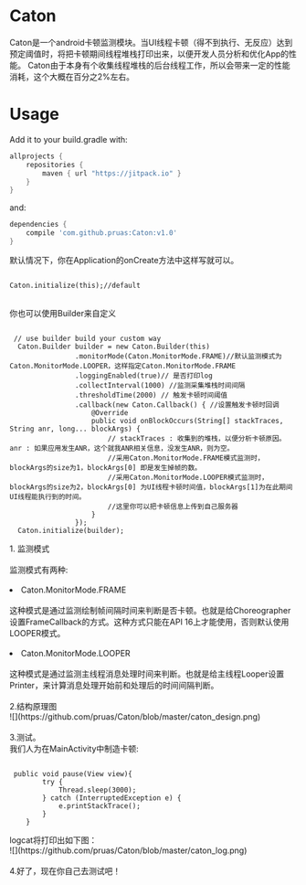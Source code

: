 # Caton
Caton是一个android卡顿监测模块。当UI线程卡顿（得不到执行、无反应）达到预定阈值时，将把卡顿期间线程堆栈打印出来，以便开发人员分析和优化App的性能。
Caton由于本身有个收集线程堆栈的后台线程工作，所以会带来一定的性能消耗，这个大概在百分之2%左右。
# Usage
Add it to your build.gradle with:
```gradle
allprojects {
    repositories {
        maven { url "https://jitpack.io" }
    }
}
```
and:

```gradle
dependencies {
    compile 'com.github.pruas:Caton:v1.0'
}
```
默认情况下，你在Application的onCreate方法中这样写就可以。
<pre><code>
Caton.initialize(this);//default
</pre></code>
</br >
你也可以使用Builder来自定义
<pre><code>
 // use builder build your custom way
  Caton.Builder builder = new Caton.Builder(this)
                .monitorMode(Caton.MonitorMode.FRAME)//默认监测模式为Caton.MonitorMode.LOOPER，这样指定Caton.MonitorMode.FRAME
                .loggingEnabled(true)// 是否打印log
                .collectInterval(1000) //监测采集堆栈时间间隔
                .thresholdTime(2000) // 触发卡顿时间阈值
                .callback(new Caton.Callback() { //设置触发卡顿时回调
                    @Override
                    public void onBlockOccurs(String[] stackTraces, String anr, long... blockArgs) {
                        // stackTraces : 收集到的堆栈，以便分析卡顿原因。 anr : 如果应用发生ANR，这个就我ANR相关信息，没发生ANR，则为空。 
                        //采用Caton.MonitorMode.FRAME模式监测时，blockArgs的size为1，blockArgs[0] 即是发生掉帧的数。
                        //采用Caton.MonitorMode.LOOPER模式监测时，blockArgs的size为2，blockArgs[0] 为UI线程卡顿时间值，blockArgs[1]为在此期间UI线程能执行到的时间。
                        //这里你可以把卡顿信息上传到自己服务器
                    }
                });
  Caton.initialize(builder);
</pre></code>
1. 监测模式</br>
</br>
监测模式有两种:</br>
</br><li>Caton.MonitorMode.FRAME</li></br>
这种模式是通过监测绘制帧间隔时间来判断是否卡顿。也就是给Choreographer设置FrameCallback的方式。这种方式只能在API 16上才能使用，否则默认使用LOOPER模式。</br>
</br><li>Caton.MonitorMode.LOOPER</li></br>
这种模式是通过监测主线程消息处理时间来判断。也就是给主线程Looper设置Printer，来计算消息处理开始前和处理后的时间间隔判断。
</br>
</br>
2.结构原理图</br>
![](https://github.com/pruas/Caton/blob/master/caton_design.png)
</br>
</br>
3.测试。</br>
我们人为在MainActivity中制造卡顿:</br>
<pre><code>
 public void pause(View view){
        try {
            Thread.sleep(3000);
        } catch (InterruptedException e) {
            e.printStackTrace();
        }
    }
</pre></code>
logcat将打印出如下图：</br>
![](https://github.com/pruas/Caton/blob/master/caton_log.png)
</br>
</br>
4.好了，现在你自己去测试吧！
</br>
